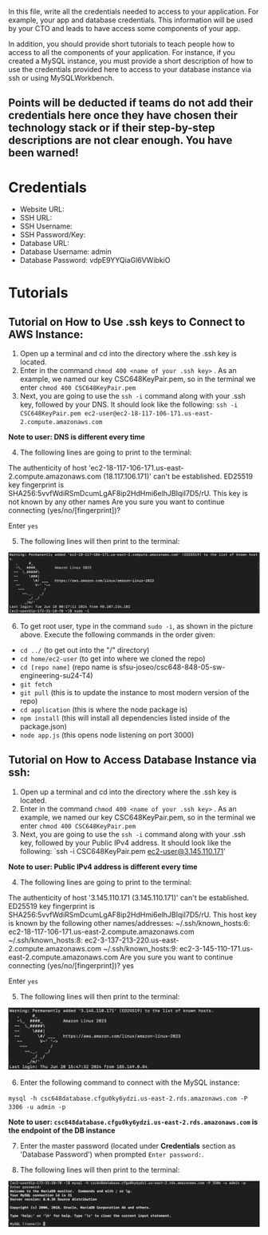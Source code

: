In this file, write all the credentials needed to access to your application. For example, your app and database credentials.
This information will be used by your CTO and leads to have access some components of your app. 

In addition, you should provide short tutorials to teach people how to access to all the 
components of your application. For instance, if you created a MySQL instance, you must provide 
a short description of how to use the credentials provided here to access to your database instance via ssh or 
using MySQLWorkbench. 

Points will be deducted if teams do not add their credentials here once they have chosen their 
technology stack or if their step-by-step descriptions are not clear enough. You have been warned! 
-------------------------------------------------------------------------------------
# Credentials
- Website URL:
- SSH URL:
- SSH Username:
- SSH Password/Key:
- Database URL:
- Database Username: admin
- Database Password: vdpE9YYQiaGl6VWibkiO

# Tutorials
## Tutorial on How to Use .ssh keys to Connect to AWS Instance:
1. Open up a terminal and cd into the directory where the .ssh key is located.
2. Enter in the command `chmod 400 <name of your .ssh key>` . As an example, we named our key CSC648KeyPair.pem, so in the terminal 
we enter `chmod 400 CSC648KeyPair.pem`
3. Next, you are going to use the `ssh -i` command along with your .ssh key, followed by your DNS. It should look like the following: `ssh -i CSC648KeyPair.pem ec2-user@ec2-18-117-106-171.us-east-2.compute.amazonaws.com`

**Note to user: DNS is different every time**

4. The following lines are going to print to the terminal:

The authenticity of host 'ec2-18-117-106-171.us-east-2.compute.amazonaws.com (18.117.106.171)' can't be established.
ED25519 key fingerprint is SHA256:5vvfWdiRSmDcumLgAF8ip2HdHmi6elhJBIqiI7D5/rU.
This key is not known by any other names
Are you sure you want to continue connecting (yes/no/[fingerprint])?

Enter `yes`

5. The following lines will then print to the terminal:

![alt text](awsBird.png)

6. To get root user, type in the command `sudo -i`, as shown in the picture above.
Execute the following commands in the order given:

- `cd ../` (to get out into the "/" directory)
- `cd home/ec2-user` (to get into where we cloned the repo)
- `cd [repo name]` (repo name is sfsu-joseo/csc648-848-05-sw-engineering-su24-T4)
- `git fetch`
- `git pull` (this is to update the instance to most modern version of the repo)
- `cd application` (this is where the node package is)
- `npm install` (this will install all dependencies listed inside of the package.json)
- `node app.js` (this opens node listening on port 3000)

## Tutorial on How to Access Database Instance via ssh:
1. Open up a terminal and cd into the directory where the .ssh key is located.
2. Enter in the command `chmod 400 <name of your .ssh key>` . As an example, we named our key CSC648KeyPair.pem, so in the terminal 
we enter `chmod 400 CSC648KeyPair.pem`
3. Next, you are going to use the `ssh -i` command along with your .ssh key, followed by your Public IPv4 address. It should look like the following: `ssh -i CSC648KeyPair.pem ec2-user@3.145.110.171'

**Note to user: Public IPv4 address is different every time**

4. The following lines are going to print to the terminal:

The authenticity of host '3.145.110.171 (3.145.110.171)' can't be established.
ED25519 key fingerprint is SHA256:5vvfWdiRSmDcumLgAF8ip2HdHmi6elhJBIqiI7D5/rU.
This host key is known by the following other names/addresses:
    ~/.ssh/known_hosts:6: ec2-18-117-106-171.us-east-2.compute.amazonaws.com
    ~/.ssh/known_hosts:8: ec2-3-137-213-220.us-east-2.compute.amazonaws.com
    ~/.ssh/known_hosts:9: ec2-3-145-110-171.us-east-2.compute.amazonaws.com
Are you sure you want to continue connecting (yes/no/[fingerprint])? yes

Enter `yes`

5. The following lines will then print to the terminal:

![alt text](awsBirdRDS.png)

6. Enter the following command to connect with the MySQL instance:

`mysql -h csc648database.cfgu0ky6ydzi.us-east-2.rds.amazonaws.com -P 3306 -u admin -p`

**Note to user: `csc648database.cfgu0ky6ydzi.us-east-2.rds.amazonaws.com` is the endpoint of the DB instance**

7. Enter the master password (located under **Credentials** section as 'Database Password') when prompted `Enter password:`.

8. The following lines will then print to the terminal:

![alt text](connectEC2ToRDS.png)












